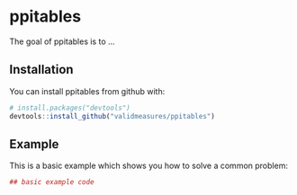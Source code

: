 
<!-- README.md is generated from README.Rmd. Please edit that file -->

# ppitables

The goal of ppitables is to …

## Installation

You can install ppitables from github with:

``` r
# install.packages("devtools")
devtools::install_github("validmeasures/ppitables")
```

## Example

This is a basic example which shows you how to solve a common problem:

``` r
## basic example code
```
